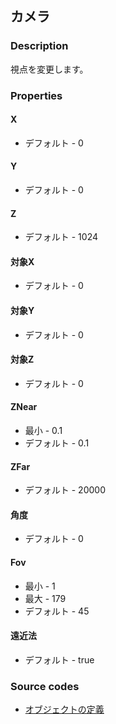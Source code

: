 ## カメラ

### Description
視点を変更します。

### Properties

#### X

* デフォルト - 0

#### Y

* デフォルト - 0

#### Z

* デフォルト - 1024

#### 対象X

* デフォルト - 0

#### 対象Y

* デフォルト - 0

#### 対象Z

* デフォルト - 0

#### ZNear

* 最小 - 0.1
* デフォルト - 0.1

#### ZFar

* デフォルト - 20000

#### 角度

* デフォルト - 0

#### Fov
* 最小 - 1
* 最大 - 179
* デフォルト - 45

#### 遠近法

* デフォルト - true

### Source codes

* [オブジェクトの定義](https://github.com/b-editor/BEditor/blob/main/src/libraries/BEditor.Primitive/Objects/CameraObject.cs)
